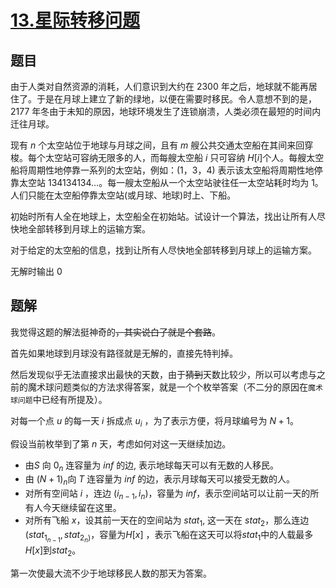 # [$13.$星际转移问题](https://www.luogu.org/problemnew/show/P2754)

## 题目

由于人类对自然资源的消耗，人们意识到大约在 $2300$ 年之后，地球就不能再居住了。于是在月球上建立了新的绿地，以便在需要时移民。令人意想不到的是，$2177$ 年冬由于未知的原因，地球环境发生了连锁崩溃，人类必须在最短的时间内迁往月球。

现有 $n$ 个太空站位于地球与月球之间，且有 $m$ 艘公共交通太空船在其间来回穿梭。每个太空站可容纳无限多的人，而每艘太空船 $i$ 只可容纳 $H[i]$个人。每艘太空船将周期性地停靠一系列的太空站，例如：$(1，3，4)$ 表示该太空船将周期性地停靠太空站 $134134134…$。每一艘太空船从一个太空站驶往任一太空站耗时均为 $1$。人们只能在太空船停靠太空站(或月球、地球)时上、下船。

初始时所有人全在地球上，太空船全在初始站。试设计一个算法，找出让所有人尽快地全部转移到月球上的运输方案。

对于给定的太空船的信息，找到让所有人尽快地全部转移到月球上的运输方案。

无解时输出 $0$

## 题解

我觉得这题的解法挺神奇的~~，其实说白了就是个套路~~。

首先如果地球到月球没有路径就是无解的，直接先特判掉。

然后发现似乎无法直接求出最快的天数，由于~~猜到~~天数比较少，所以可以考虑与之前的魔术球问题类似的方法求得答案，就是一个个枚举答案（不二分的原因在`魔术球问题`中已经有所提及）。

对每一个点 $u$ 的每一天 $i$ 拆成点 $u_i$ ，为了表示方便，将月球编号为 $N + 1$。

假设当前枚举到了第 $n$ 天，考虑如何对这一天继续加边。

+ 由$S$ 向 $0_n$ 连容量为 $inf$ 的边, 表示地球每天可以有无数的人移民。
+ 由 $(N+1)_n$向 $T$ 连容量为 $inf$ 的边，表示月球每天可以接受无数的人。
+ 对所有空间站 $i$ ，连边 $(i_{n-1}, i_n)$，容量为 $inf$，表示空间站可以让前一天的所有人今天继续留在这里。
+ 对所有飞船 $x$，设其前一天在的空间站为 $stat_1$, 这一天在 $stat_2$，那么连边 $(stat_{1_{n-1}}, stat_{2_n)}$，容量为$H[x]$ ，表示飞船在这天可以将$stat_1$中的人载最多$H[x]$到$stat_2$。

第一次使最大流不少于地球移民人数的那天为答案。